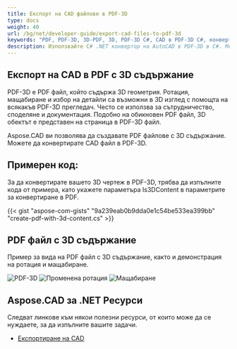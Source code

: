 ```yaml
---
title: Експорт на CAD файлове в PDF-3D
type: docs
weight: 40
url: /bg/net/developer-guide/export-cad-files-to-pdf-3d
keywords: "PDF, PDF-3D, 3D-PDF, 3D, PDF-3D C#, CAD в PDF-3D C#, конвертиране на AutoCAD, конвертиране на autocad в pdf-3d"
description: Използвайте C# .NET конвертор на AutoCAD в PDF-3D в C#. Можете да конвертирате 3D модел в PDF-3D в C# .NET също.
---
```


## **Експорт на CAD в PDF с 3D съдържание**

PDF-3D е PDF файл, който съдържа 3D геометрия. Ротация, мащабиране и избор на детайли са възможни в 3D изглед с помощта на всякакъв PDF-3D прегледач. Често се използва за сътрудничество, споделяне и документация. Подобно на обикновен PDF файл, 3D обектът е представен на страница в PDF-3D файл.

Aspose.CAD ви позволява да създавате PDF файлове с 3D съдържание. Можете да конвертирате CAD файл в PDF-3D.

## **Примерен код:**

За да конвертирате вашето 3D чертеж в PDF-3D, трябва да изпълните кода от примера, като укажете параметъра Is3DContent в параметрите за конвертиране в PDF.

{{< gist "aspose-com-gists" "9a239eab0b9dda0e1c54be533ea399bb" "create-pdf-with-3d-content.cs" >}}

## **PDF файл с 3D съдържание**

Пример за вида на PDF файл с 3D съдържание, както и демонстрация на ротация и мащабиране.

![PDF-3D](/_assets/result.png)
![Променена ротация](/_assets/rotate.png)
![Мащабиране](/_assets/scaling.png)

## **Aspose.CAD за .NET Ресурси**

Следват линкове към някои полезни ресурси, от които може да се нуждаете, за да изпълните вашите задачи.

- [Експортиране на CAD](/bg/cad/net/exporting-cad/)
